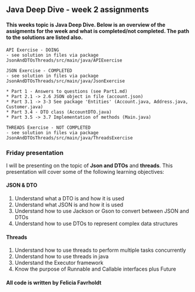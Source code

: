 ## Java Deep Dive - week 2 assignments

#### This weeks topic is Java Deep Dive. Below is an overview of the assigments for the week and what is completed/not completed. The path to the solutions are listed also.

    API Exercise - DOING
    - see solution in files via package JsonAndDTOsThreads/src/main/java/APIExercise

    JSON Exercise - COMPLETED
    - see solution in files via package JsonAndDTOsThreads/src/main/java/JsonExercise
    
    * Part 1 - Answers to questions (see Part1.md)
    * Part 2.1 -> 2.6 JSON object in file (account.json)
    * Part 3.1 -> 3-3 See package 'Entities' (Account.java, Address.java, Customer.java)
    * Part 3.4 - DTO class (AccountDTO.java)
    * Part 3.5 -> 3.7 Implementation of methods (Main.java)

    THREADS Exercise - NOT COMPLETED
    - see solution in files via package JsonAndDTOsThreads/src/main/java/ThreadsExercise

### Friday presentation 
I will be presenting on the topic of **Json and DTOs** and **threads**. This presentation will cover some of the following learning objectives:

#### JSON & DTO
1. Understand what a DTO is and how it is used
2. Understand what JSON is and how it is used
3. Understand how to use Jackson or Gson to convert between JSON and DTOs
4. Understand how to use DTOs to represent complex data structures

#### Threads
1. Understand how to use threads to perform multiple tasks concurrently
2. Understand how to use threads in java
3. Understand the Executor framework
4. Know the purpose of Runnable and Callable interfaces plus Future

#### All code is written by Felicia Favrholdt